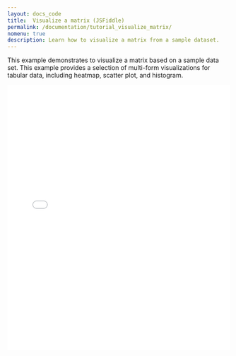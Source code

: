 ```yaml
---
layout: docs_code
title:  Visualize a matrix (JSFiddle)
permalink: /documentation/tutorial_visualize_matrix/
nomenu: true
description: Learn how to visualize a matrix from a sample dataset.
---
```

This example demonstrates to visualize a matrix based on a sample data set. This example provides a selection of multi-form visualizations for tabular data, including heatmap, scatter plot, and histogram.

<iframe width="100%" height="600" src="//jsfiddle.net/ngehlenborg/5j04r9yr/embedded/?accentColor=000000" allowfullscreen="allowfullscreen" frameborder="0"></iframe>
